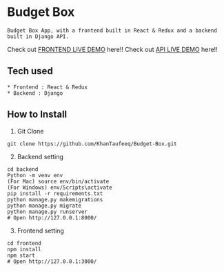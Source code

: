 # Budget Box
```
Budget Box App, with a frontend built in React & Redux and a backend built in Django API.
```
Check out [FRONTEND LIVE DEMO](https://taufeeq-budget-box.netlify.app/) here!!
Check out [API LIVE DEMO](https://budget-box-backend-na4v.onrender.com) here!!
## Tech used
```
* Frontend : React & Redux
* Backend : Django
```
## How to Install
1. Git Clone
```
git clone https://github.com/KhanTaufeeq/Budget-Box.git 
```
2. Backend setting
```
cd backend
Python -m venv env
(For Mac) source env/bin/activate
(For Windows) env/Scripts\activate
pip install -r requirements.txt
python manage.py makemigrations
python manage.py migrate
python manage.py runserver
# Open http://127.0.0.1:8000/
```
3. Frontend setting
```
cd frontend
npm install
npm start
# Open http://127.0.0.1:3000/
```
